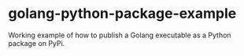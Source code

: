 # golang-python-package-example

Working example of how to publish a Golang executable as a Python package on PyPi.
